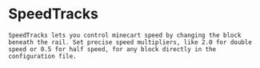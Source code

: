 # SpeedTracks
    SpeedTracks lets you control minecart speed by changing the block beneath the rail. Set precise speed multipliers, like 2.0 for double speed or 0.5 for half speed, for any block directly in the configuration file.
